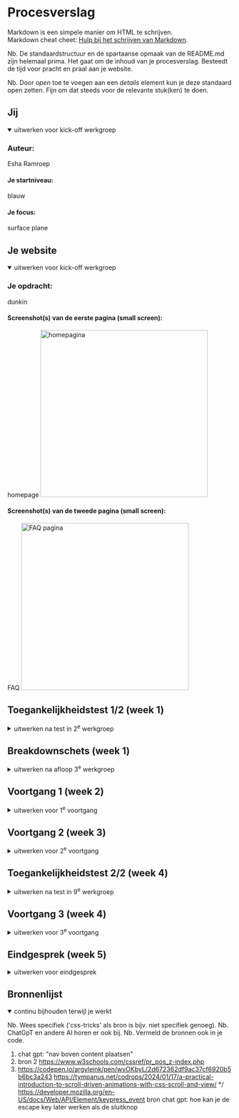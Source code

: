 # Procesverslag
Markdown is een simpele manier om HTML te schrijven.  
Markdown cheat cheet: [Hulp bij het schrijven van Markdown](https://github.com/adam-p/markdown-here/wiki/Markdown-Cheatsheet).

Nb. De standaardstructuur en de spartaanse opmaak van de README.md zijn helemaal prima. Het gaat om de inhoud van je procesverslag. Besteedt de tijd voor pracht en praal aan je website.

Nb. Door *open* toe te voegen aan een *details* element kun je deze standaard open zetten. Fijn om dat steeds voor de relevante stuk(ken) te doen.





## Jij

<details open>
  <summary>uitwerken voor kick-off werkgroep</summary>

  ### Auteur:
  Esha Ramroep

  #### Je startniveau:
  blauw

  #### Je focus:
   surface plane
 
</details>





## Je website

<details open>
  <summary>uitwerken voor kick-off werkgroep</summary>

  ### Je opdracht:
  dunkin

  #### Screenshot(s) van de eerste pagina (small screen): 
  homepage
  <img src="readme-images/homepagedunkinss.png" width="375px" alt="homepagina">

  #### Screenshot(s) van de tweede pagina (small screen):
  FAQ
  <img src="readme-images/faqpagedunkinss.png" width="375px" alt="FAQ pagina">
 
</details>



## Toegankelijkheidstest 1/2 (week 1)

<details>
  <summary>uitwerken na test in 2<sup>e</sup> werkgroep</summary>

  ### Bevindingen
  Lijst met je bevindingen die in de test naar voren kwamen:
  - laadscherm staat percentage van het laden
  - begint meteen de hele site voor te lezen en blijft haken bij DD nieuws en leest het steeds opnieuw
  - bij niet alle buttons staat wat er het doet
  - engelse en nederlandse reader wordt soms omgekeerd gelezen
</details>



## Breakdownschets (week 1)

<details>
  <summary>uitwerken na afloop 3<sup>e</sup> werkgroep</summary>

  ### de hele pagina: 
  <img src="readme-images/dummy-plaatje.jpg" width="375px" alt="breakdown van de hele pagina">

  ### dynamisch deel (bijv menu): 
  <img src="readme-images/dummy-plaatje.jpg" width="375px" alt="breakdown van een dynamisch deel">

  ### wellicht nog een dynamisch deel (bijv filter): 
  <img src="readme-images/dummy-plaatje.jpg" width="375px" alt="breakdown van nog een dynamisch deel">

</details>





## Voortgang 1 (week 2)

<details>
  <summary>uitwerken voor 1<sup>e</sup> voortgang</summary>

  ### Stand van zaken
  bepalen van sections was makkelijker omdat in mijn website alles in blokken is opgedeeld
  
  ### Agenda voor meeting
  samen met je groepje opstellen

  | esha      | student 2          | student 3    | student 4        |
  | --- sticky header
  met boven stuk + hoort het bij de nav 
  taal button doet 
  het zelf niet op 
  de site    
  uitklapbare faq     | ---                | ---          | ---              |
  | |
  | ...            | ...                | ...          | ...              |


  ### Verslag van meeting
  hier na afloop snel de uitkomsten van de meeting vastleggen
HTML/Code: HTML is erg netjes, mooi ingesprongen en goed leesbaar. Gebruik een H1 element maar 1x per pagina. Voor je footer gewoon alles in het footer> element zetten. Je kan voor de order now een section gebruiken die je positions absolute geeft, zo blijft die kleven aan de bodem. Voor je header nog een tipje. Zet die topbar met tekst wel in de header. De navigatie zet je ook in je header maar in het nav element. Nu kan je header nav {} sticky maken.
taal knop hoef ik niet te maken want die doet het ook niet op de echte website zo (het is locatie gerricht)
</details>





## Voortgang 2 (week 3)

<details>
  <summary>uitwerken voor 2<sup>e</sup> voortgang</summary>

  ### Stand van zaken
  hier dit ging goed & dit was lastig (neem ook screenshots op van delen van je website en code)


  ### Agenda voor meeting
  samen met je groepje opstellen

  | student 1      | student 2          | student 3    | student 4        |
  | ---            | ---                | ---          | ---              |
  | dit bespreken  | en dit             | en ik dit    | en dan ik dat    |
  | en dat ook nog | dit als er tijd is | nog een punt | dit wil ik zeker |
  | ...            | ...                | ...          | ...              |


  ### Verslag van meeting
  hier na afloop snel de uitkomsten van de meeting vastleggen

  - punt 1
  - punt 2
  - nog een punt
- ...

</details>





## Toegankelijkheidstest 2/2 (week 4)

<details>
  <summary>uitwerken na test in 9<sup>e</sup> werkgroep</summary>

  ### Bevindingen
  Lijst met je bevindingen die in de test naar voren kwamen (geef ook aan wat er verbeterd is):

</details>





## Voortgang 3 (week 4)

<details>
  <summary>uitwerken voor 3<sup>e</sup> voortgang</summary>

  ### Stand van zaken
  hier dit ging goed & dit was lastig (neem ook screenshots op van delen van je website en code)


  ### Agenda voor meeting
  samen met je groepje opstellen

  | student 1      | student 2          | student 3    | student 4        |
  | ---            | ---                | ---          | ---              |
  hoe ik de h1 moet zetten in homepage | dit als er tijd is | nog een punt | dit wil ik zeker 
  sommige dingen niet downloadbaar|
  | ...            | ...                | ...          | ...              |


  ### Verslag van meeting
  hier na afloop snel de uitkomsten van de meeting vastleggen
svg downloadbaar maar had een witte achtergrond, kan met div in de website zetten
kan extra dingen toevoegen voor surface plane zoals dark mode of draaiende icoontjes
  - punt 1 iconen als svg zodat je het kan animeren
  - punt 2kan alleen als de svg inline staat in html 
  - nog een punt
  weet nu hoe je svg van website halen en kan stijlen, hij was wit dus ik dacht dat het er niet was, maar er moest een backgroundcolor op
  - ...

</details>





## Eindgesprek (week 5)

<details>
  <summary>uitwerken voor eindgesprek</summary>

  ### Je uitkomst - karakteristiek screenshots:
  <img src="readme-images/dummy-plaatje.jpg" width="375px" alt="uitomst opdracht 1">


  ### Dit ging goed/Heb ik geleerd: 
  Korte omschrijving met plaatjes

  <img src="readme-images/dummy-plaatje.jpg" width="375px" alt="top">


  ### Dit was lastig/Is niet gelukt:
  Korte omschrijving met plaatjes

  <img src="readme-images/dummy-plaatje.jpg" width="375px" alt="bummer">
</details>





## Bronnenlijst

<details open>
  <summary>continu bijhouden terwijl je werkt</summary>

  Nb. Wees specifiek ('css-tricks' als bron is bijv. niet specifiek genoeg). 
  Nb. ChatGpT en andere AI horen er ook bij.
  Nb. Vermeld de bronnen ook in je code.

  1. chat gpt: "nav boven content plaatsen"
  2. bron 2 https://www.w3schools.com/cssref/pr_pos_z-index.php 
  3. https://codepen.io/argyleink/pen/wvOKbyL/2d672362df9ac37cf6920b5b6bc3a243 
  https://tympanus.net/codrops/2024/01/17/a-practical-introduction-to-scroll-driven-animations-with-css-scroll-and-view/ */
   https://developer.mozilla.org/en-US/docs/Web/API/Element/keypress_event
bron chat gpt: hoe kan je de escape key later werken als de sluitknop
</details>